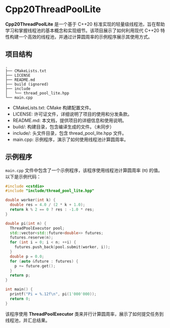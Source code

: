 # Cpp20ThreadPoolLite

**Cpp20ThreadPoolLite** 是一个基于 C++20 标准实现的轻量级线程池，旨在帮助学习和掌握线程池的基本概念和实现细节。该项目展示了如何利用现代 C++20 特性构建一个高效的线程池，并通过计算圆周率的示例程序展示其使用方式。

## 项目结构
```text
.
├── CMakeLists.txt
├── LICENSE
├── README.md
├── build (ignored)
├── include
│   └── thread_pool_lite.hpp
└── main.cpp
```
- CMakeLists.txt: CMake 构建配置文件。
- LICENSE: 许可证文件，详细说明了项目的使用和分发条款。
- README.md: 本文档，提供项目的详细信息和使用说明。
- build/: 构建目录，包含编译生成的文件。（未同步）
- include/: 头文件目录，包含 thread_pool_lite.hpp 文件。
- main.cpp: 示例程序，演示了如何使用线程池计算圆周率。

## 示例程序
`main.cpp` 文件中包含了一个示例程序，该程序使用线程池计算圆周率 (π) 的值。以下是示例代码：
```cpp
#include <cstdio>
#include "include/thread_pool_lite.hpp"

double worker(int k) {
  double res = 4.0 / (2 * k + 1.0);
  return k % 2 == 0 ? res : -1.0 * res;
}

double pi(int n) {
  ThreadPoolExecutor pool;
  std::vector<std::future<double>> futures;
  futures.reserve(n);
  for (int i = 0; i < n; ++i) {
    futures.push_back(pool.submit(worker, i));
  }
  double p = 0.0;
  for (auto &future : futures) {
    p += future.get();
  }
  return p;
}

int main() {
  printf("Pi = %.12f\n", pi(1'000'000));
  return 0;
}

```

该程序使用 **ThreadPoolExecutor** 类来并行计算圆周率，展示了如何提交任务到线程池，并汇总结果。